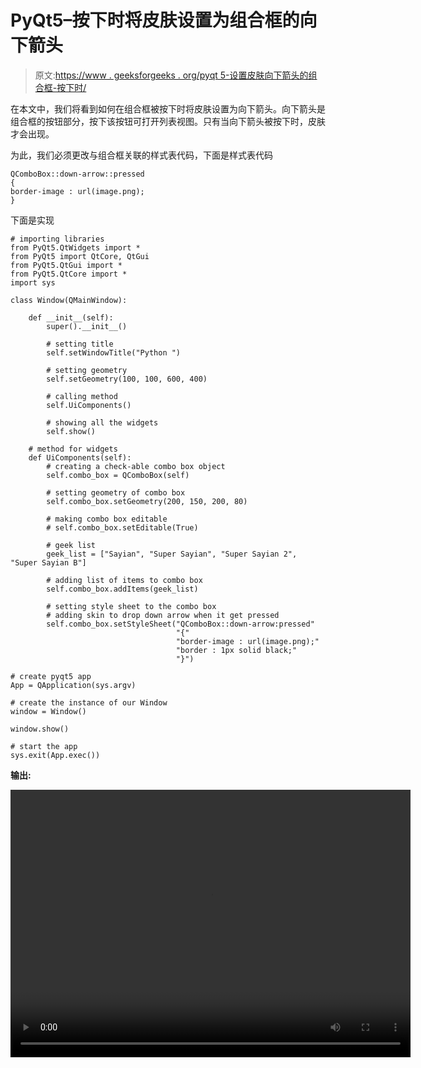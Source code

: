 # PyQt5–按下时将皮肤设置为组合框的向下箭头

> 原文:[https://www . geeksforgeeks . org/pyqt 5-设置皮肤向下箭头的组合框-按下时/](https://www.geeksforgeeks.org/pyqt5-set-skin-to-the-down-arrow-of-combobox-when-pressed/)

在本文中，我们将看到如何在组合框被按下时将皮肤设置为向下箭头。向下箭头是组合框的按钮部分，按下该按钮可打开列表视图。只有当向下箭头被按下时，皮肤才会出现。

为此，我们必须更改与组合框关联的样式表代码，下面是样式表代码

```
QComboBox::down-arrow::pressed
{
border-image : url(image.png);
}

```

下面是实现

```
# importing libraries
from PyQt5.QtWidgets import * 
from PyQt5 import QtCore, QtGui
from PyQt5.QtGui import * 
from PyQt5.QtCore import * 
import sys

class Window(QMainWindow):

    def __init__(self):
        super().__init__()

        # setting title
        self.setWindowTitle("Python ")

        # setting geometry
        self.setGeometry(100, 100, 600, 400)

        # calling method
        self.UiComponents()

        # showing all the widgets
        self.show()

    # method for widgets
    def UiComponents(self):
        # creating a check-able combo box object
        self.combo_box = QComboBox(self)

        # setting geometry of combo box
        self.combo_box.setGeometry(200, 150, 200, 80)

        # making combo box editable
        # self.combo_box.setEditable(True)

        # geek list
        geek_list = ["Sayian", "Super Sayian", "Super Sayian 2", "Super Sayian B"]

        # adding list of items to combo box
        self.combo_box.addItems(geek_list)

        # setting style sheet to the combo box
        # adding skin to drop down arrow when it get pressed
        self.combo_box.setStyleSheet("QComboBox::down-arrow:pressed"
                                     "{"
                                     "border-image : url(image.png);"
                                     "border : 1px solid black;"
                                     "}")

# create pyqt5 app
App = QApplication(sys.argv)

# create the instance of our Window
window = Window()

window.show()

# start the app
sys.exit(App.exec())
```

**输出:**

<video class="wp-video-shortcode" id="video-402543-1" width="640" height="428" preload="metadata" controls=""><source type="video/mp4" src="https://media.geeksforgeeks.org/wp-content/uploads/20200424131513/Python-24-04-2020-13_14_52.mp4?_=1">[https://media.geeksforgeeks.org/wp-content/uploads/20200424131513/Python-24-04-2020-13_14_52.mp4](https://media.geeksforgeeks.org/wp-content/uploads/20200424131513/Python-24-04-2020-13_14_52.mp4)</video>